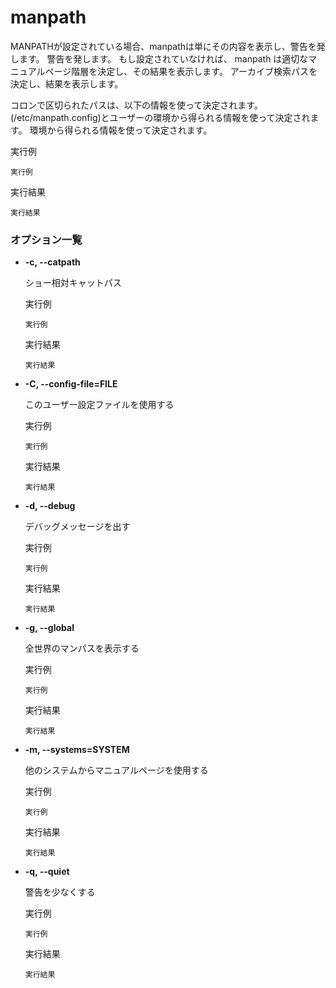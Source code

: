 [](manpath.md)
# manpath
MANPATHが設定されている場合、manpathは単にその内容を表示し、警告を発します。
警告を発します。  もし設定されていなければ、 manpath は適切なマニュアルページ階層を決定し、その結果を表示します。
アーカイブ検索パスを決定し、結果を表示します。

コロンで区切られたパスは、以下の情報を使って決定されます。
(/etc/manpath.config)とユーザーの環境から得られる情報を使って決定されます。
環境から得られる情報を使って決定されます。

実行例 []()
```
実行例
```

実行結果 []()
```
実行結果
```

### オプション一覧
    
- **-c, --catpath**

  ショー相対キャットパス

  実行例 []()
  ```
  実行例
  ```

  実行結果 []()
  ```
  実行結果
  ```

- **-C, --config-file=FILE**

  このユーザー設定ファイルを使用する

  実行例 []()
  ```
  実行例
  ```

  実行結果 []()
  ```
  実行結果
  ```

- **-d, --debug**

  デバッグメッセージを出す

  実行例 []()
  ```
  実行例
  ```

  実行結果 []()
  ```
  実行結果
  ```

- **-g, --global**

  全世界のマンパスを表示する

  実行例 []()
  ```
  実行例
  ```

  実行結果 []()
  ```
  実行結果
  ```

- **-m, --systems=SYSTEM**

  他のシステムからマニュアルページを使用する

  実行例 []()
  ```
  実行例
  ```

  実行結果 []()
  ```
  実行結果
  ```

- **-q, --quiet**

  警告を少なくする

  実行例 []()
  ```
  実行例
  ```

  実行結果 []()
  ```
  実行結果
  ```
